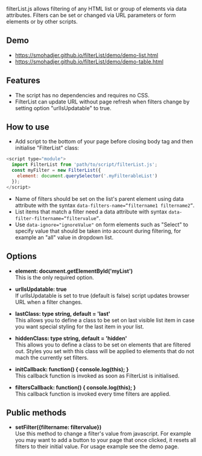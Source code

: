 filterList.js allows filtering of any HTML list or group of elements via data attributes. Filters can be set or changed via URL parameters or form elements or by other scripts.

## Demo
- https://smohadjer.github.io/filterList/demo/demo-list.html
- https://smohadjer.github.io/filterList/demo/demo-table.html

## Features
- The script has no dependencies and requires no CSS.
- FilterList can update URL without page refresh when filters change by setting option "urlIsUpdatable" to true.

## How to use
- Add script to the bottom of your page before closing body tag and then initialise "FilterList" class:
```javascript
<script type="module">
  import FilterList from 'path/to/script/filterList.js';
  const myFilter = new FilterList({
    element: document.querySelector('.myFilterableList')
  });
</script>
```
- Name of filters should be set on the list's parent element using data attribute with the syntax `data-filters-name=“filtername1 filtername2”`.
- List items that match a filter need a data attribute with syntax `data-filter-filtername=“filtervalue”`.
- Use `data-ignore="ignoreValue"` on form elements such as "Select" to specify value that should be taken into account during filtering, for example an "all" value in dropdown list.

## Options
- **element: document.getElementById('myList')**<br />
This is the only required option.

- **urlIsUpdatable: true**<br />
If urlIsUpdatable is set to true (default is false) script updates browser URL when a filter changes.

- **lastClass: type string, default = 'last'**<br />
This allows you to define a class to be set on last visible list item in case you want special styling for the last item in your list.

- **hiddenClass: type string, default = 'hidden'**<br />
This allows you to define a class to be set on elements that are filtered out. Styles you set with this class will be applied to elements that do not mach the currently set filters.

- **initCallback: function() { console.log(this); }**<br />
This callback function is invoked as soon as FilterList is initialised.

- **filtersCallback: function() { console.log(this); }**<br />
This callback function is invoked every time filters are applied.

## Public methods
- **setFilter({filtername: filtervalue})**<br />
Use this method to change a filter's value from javascript. For example you may want to add a button to your page that once clicked, it resets all filters to their initial value. For usage example see the demo page.

